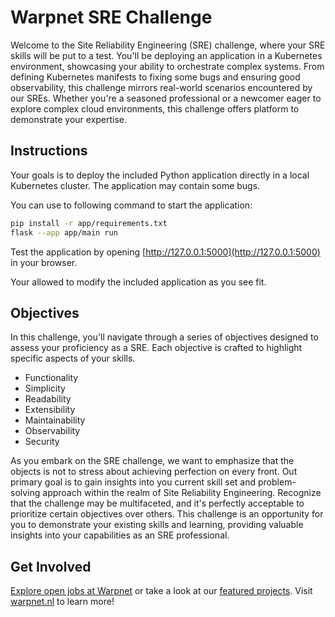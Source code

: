 # Warpnet SRE Challenge
Welcome to the Site Reliability Engineering (SRE) challenge, where your SRE skills will be put to a test. You'll be deploying an application in a Kubernetes environment, showcasing your ability to orchestrate complex systems. From defining Kubernetes manifests to fixing some bugs and ensuring good observability, this challenge mirrors real-world scenarios encountered by our SREs. Whether you're a seasoned professional or a newcomer eager to explore complex cloud environments, this challenge offers platform to demonstrate your expertise.

## Instructions
Your goals is to deploy the included Python application directly in a local Kubernetes cluster. The application may contain some bugs.

You can use to following command to start the application:
```bash
pip install -r app/requirements.txt
flask --app app/main run
```

Test the application by opening [http://127.0.0.1:5000](http://127.0.0.1:5000) in your browser.

Your allowed to modify the included application as you see fit.

## Objectives
In this challenge, you'll navigate through a series of objectives designed to assess your proficiency as a SRE. Each objective is crafted to highlight specific aspects of your skills.

- Functionality
- Simplicity
- Readability
- Extensibility
- Maintainability
- Observability
- Security

As you embark on the SRE challenge, we want to emphasize that the objects is not to stress about achieving perfection on every front. Out primary goal is to gain insights into you current skill set and problem-solving approach within the realm of Site Reliability Engineering. Recognize that the challenge may be multifaceted, and it's perfectly acceptable to prioritize certain objectives over others. This challenge is an opportunity for you to demonstrate your existing skills and learning, providing valuable insights into your capabilities as an SRE professional.

## Get Involved
[Explore open jobs at Warpnet](https://warpnet.nl/jobs/) or take a look at our [featured projects](https://github.com/warpnet). Visit [warpnet.nl](https://warpnet.nl/) to learn more!

